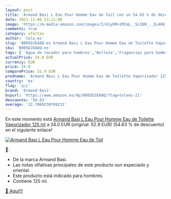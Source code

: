 ```yaml
---
layout: post
title: 'Armand Basi L Eau Pour Homme Eau de Toil con un 54.63 % de descuento'
date: 2021-11-06 13:11:06
image: 'https://m.media-amazon.com/images/I/41ybM+zMImL._SL500_._SL400_.jpg'
comments: true
category: ofertas
author: 'tole.es'
slug: 'B005DJEA8Q-es Armand Basi L Eau Pour Homme Eau de Toilette Vaporizador...'
sku: 'B005DJEA8Q-es'
tags: [ 'Agua de tocador para hombres','Belleza','Fragancias para hombres','Perfumes y fragancias','armand basi','de','eau','toilette', ]
actualPrice: 24.0 EUR
currency: EUR
price: 24.0
comparePrice: 52.9 EUR
prodname: 'Armand Basi L Eau Pour Homme Eau de Toilette Vaporizador 125 ml'
country: 'es'
flag: '🇪🇸'
brand: 'Armand Basi'
buyurl: 'https://www.amazon.es/dp/B005DJEA8Q/?tag=tolees-21'
descuento: '54.63'
average: '22.7069230769231'
---
```


En este momento está [Armand Basi L Eau Pour Homme Eau de Toilette Vaporizador 125 ml](https://www.amazon.es/dp/B005DJEA8Q/?tag=tolees-21) a 24.0 EUR (original: 52.9 EUR) (54.63 %  de descuento) en el siguiente enlace!

[![Armand Basi L Eau Pour Homme Eau de Toil](https://m.media-amazon.com/images/I/41ybM+zMImL._SL500_._SL400_.jpg)](https://www.amazon.es/dp/B005DJEA8Q/?tag=tolees-21)

🔎:

- De la marca Armand Basi.
- Las notas olfativas principales de este producto son especiado y oriental.
- Este producto está indicado para hombres.
- Contiene 125 ml.

[🛒 Aquí!!!](https://www.amazon.es/dp/B005DJEA8Q/?tag=tolees-21)
